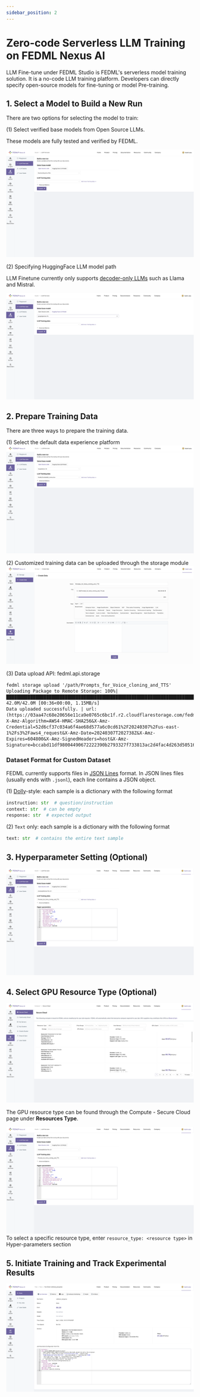 ```yaml
---
sidebar_position: 2
---
```


# Zero-code Serverless LLM Training on FEDML Nexus AI
LLM Fine-tune under FEDML Studio is FEDML's serverless model training solution. It is a no-code LLM training platform. Developers can directly specify open-source models for fine-tuning or model Pre-training.
## 1. Select a Model to Build a New Run
There are two options for selecting the model to train:

(1) Select verified base models from Open Source LLMs.

These models are fully tested and verified by FEDML.

![Select a Base Model](static/image/select_base_model.png)

(2) Specifying HuggingFace LLM model path

LLM Finetune currently only supports [decoder-only LLMs](https://cameronrwolfe.substack.com/p/decoder-only-transformers-the-workhorse) such as Llama and Mistral.

![Select a Model Path](static/image/select_model_path.png)

## 2. Prepare Training Data

There are three ways to prepare the training data. 

(1) Select the default data experience platform
![Select Data](static/image/select_data.png)

(2) Customized training data can be uploaded through the storage module
![Customize Training Data](static/image/training_data.png)

(3) Data upload API: fedml.api.storage
```
fedml storage upload '/path/Prompts_for_Voice_cloning_and_TTS'
Uploading Package to Remote Storage: 100%|██████████████████████████████████████████████████████████████████████████████████████████████████████████████████████████████████████████████████████████████████| 42.0M/42.0M [00:36<00:00, 1.15MB/s]
Data uploaded successfully. | url: (https://03aa47c68e20656e11ca9e0765c6bc1f.r2.cloudflarestorage.com/fedml/3631/Prompts_for_Voice_cloning_and_TTS.zip?X-Amz-Algorithm=AWS4-HMAC-SHA256&X-Amz-Credential=52d6cf37c034a6f4ae68d577a6c0cd61%2F20240307%2Fus-east-1%2Fs3%2Faws4_request&X-Amz-Date=20240307T202738Z&X-Amz-Expires=604800&X-Amz-SignedHeaders=host&X-Amz-Signature=bccabd11df98004490672222390b2793327f733813ac2d4fac4d263d50516947)
```

### Dataset Format for Custom Dataset
FEDML currently supports files in [JSON Lines](https://jsonlines.org/) format.
In JSON lines files (usually ends with `.jsonl`), each line contains a JSON object.

(1) [Dolly](https://huggingface.co/datasets/databricks/databricks-dolly-15k)-style:
each sample is a dictionary with the following format

```python
instruction: str  # question/instruction
context: str  # can be empty
response: str  # expected output
```

(2) `Text` only: each sample is a dictionary with the following format

```python
text: str  # contains the entire text sample
```


## 3. Hyperparameter Setting (Optional)
![Hyperparameter Setting](static/image/hyperparameter_setting.png)

## 4. Select GPU Resource Type (Optional)

![Hyperparameter Setting](static/image/gpu_resource.png)

The GPU resource type can be found through the Compute - Secure Cloud page under **Resources Type**.

![Hyperparameter Setting](static/image/hyperparameter_setting.png)
To select a specific resource type, enter `resource_type: <resource type>` in Hyper-parameters section


## 5. Initiate Training and Track Experimental Results

![Initiate Training](static/image/initiate_training.png)

